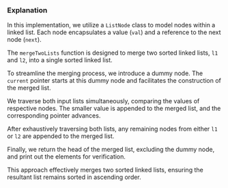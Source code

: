 ### Explanation

In this implementation, we utilize a `ListNode` class to model nodes within a linked list. Each node encapsulates a value (`val`) and a reference to the next node (`next`).

The `mergeTwoLists` function is designed to merge two sorted linked lists, `l1` and `l2`, into a single sorted linked list.

To streamline the merging process, we introduce a dummy node. The `current` pointer starts at this dummy node and facilitates the construction of the merged list.

We traverse both input lists simultaneously, comparing the values of respective nodes. The smaller value is appended to the merged list, and the corresponding pointer advances.

After exhaustively traversing both lists, any remaining nodes from either `l1` or `l2` are appended to the merged list.

Finally, we return the head of the merged list, excluding the dummy node, and print out the elements for verification.

This approach effectively merges two sorted linked lists, ensuring the resultant list remains sorted in ascending order.

